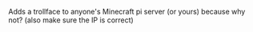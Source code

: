 Adds a trollface to anyone's Minecraft pi server (or yours) because why not? (also make sure the IP is correct)
